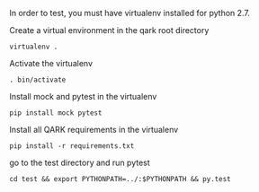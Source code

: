 In order to test, you must have virtualenv installed for python 2.7. 

Create a virtual environment in the qark root directory
```
virtualenv .
```

Activate the virtualenv
```
. bin/activate
```

Install mock and pytest in the virtualenv
```
pip install mock pytest
```

Install all QARK requirements in the virtualenv
```
pip install -r requirements.txt
```

go to the test directory and run pytest
```
cd test && export PYTHONPATH=../:$PYTHONPATH && py.test
```



